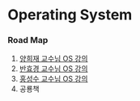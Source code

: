 # Operating System

### Road Map

1. [양희재 교수님 OS 강의](http://www.kocw.net/home/search/kemView.do?kemId=978503) 
2. [반효경 교수님 OS 강의](http://www.kocw.net/home/search/kemView.do?kemId=1046323)
3. [홍성수 교수님 OS 강의](http://snui.snu.ac.kr/ocw/index.php?mode=view&id=623#class_room-tab)
4. 공룡책

